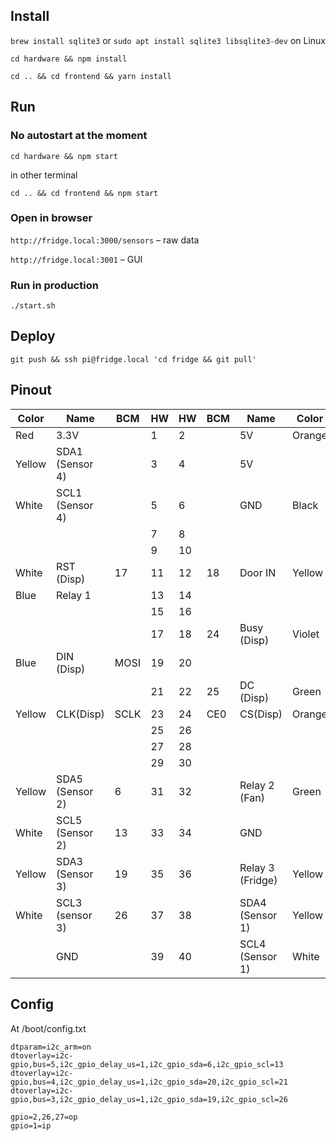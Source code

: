 ## Install

`brew install sqlite3` or `sudo apt install sqlite3 libsqlite3-dev` on Linux

`cd hardware && npm install`

`cd .. && cd frontend && yarn install`

## Run

### No autostart at the moment 

`cd hardware && npm start`

in other terminal

`cd .. && cd frontend && npm start`

### Open in browser

`http://fridge.local:3000/sensors` – raw data

`http://fridge.local:3001` – GUI

### Run in production

`./start.sh`

## Deploy
```
git push && ssh pi@fridge.local 'cd fridge && git pull'
```

## Pinout

| Color  | Name | BCM  | HW | HW  | BCM | Name  | Color |
| --- | --- |--- | --- |--- | --- |--- | --- |
| Red  | 3.3V  | |1 | 2 | | 5V | Orange
| Yellow  | SDA1 (Sensor 4) | |3 | 4 | | 5V | 
| White  | SCL1 (Sensor 4)  | |5 | 6 | | GND | Black
|   |   | |7 | 8 | |  | 
|   |   | |9 | 10 | |  | 
| White  | RST (Disp)  | 17 |11 | 12 |18 | Door IN | Yellow
| Blue   | Relay 1  | |13 | 14 | |  | 
|   |   | |15 | 16 | |  | 
|   |   | |17 | 18 | 24 | Busy (Disp) | Violet 
| Blue   | DIN (Disp)  | MOSI |19 | 20 | |  | 
|   |   | |21 | 22 | 25 | DC (Disp) | Green
| Yellow  | CLK(Disp)  | SCLK |23 | 24 | CE0 | CS(Disp) | Orange 
|   |   | |25 | 26 | |  | 
|   |   | |27 | 28 | |  | 
|   |   | |29 | 30 | |  | 
| Yellow  | SDA5 (Sensor 2)  | 6 |31 | 32 | | Relay 2 (Fan) | Green 
| White  | SCL5 (Sensor 2)  |13 |33 | 34 | | GND | 
| Yellow  | SDA3 (Sensor 3)  | 19|35 | 36 | | Relay 3 (Fridge) | Yellow
| White  | SCL3 (sensor 3)  | 26|37 | 38 | | SDA4 (Sensor 1) | Yellow
|   | GND  | |39 | 40 | | SCL4 (Sensor 1) | White

## Config

At /boot/config.txt

```
dtparam=i2c_arm=on
dtoverlay=i2c-gpio,bus=5,i2c_gpio_delay_us=1,i2c_gpio_sda=6,i2c_gpio_scl=13
dtoverlay=i2c-gpio,bus=4,i2c_gpio_delay_us=1,i2c_gpio_sda=20,i2c_gpio_scl=21
dtoverlay=i2c-gpio,bus=3,i2c_gpio_delay_us=1,i2c_gpio_sda=19,i2c_gpio_scl=26

gpio=2,26,27=op
gpio=1=ip
```

